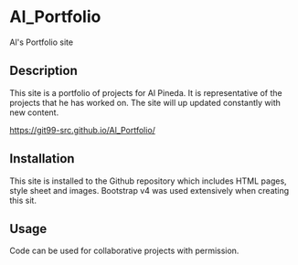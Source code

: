 # Al_Portfolio
Al's Portfolio site

## Description 

This site is a portfolio of projects for Al Pineda. It is representative of the projects that he has worked on. The site will up updated constantly with new content.

https://git99-src.github.io/Al_Portfolio/


## Installation

This site is installed to the Github repository which includes HTML pages, style sheet and images. Bootstrap v4 was used extensively when creating this sit.   


## Usage 

Code can be used for collaborative projects with permission.

